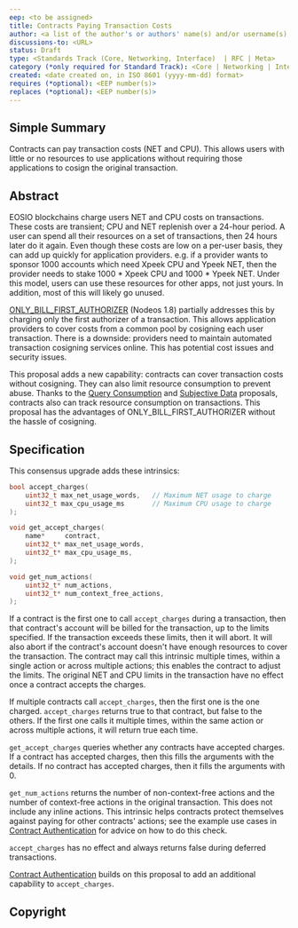 ```yaml
---
eep: <to be assigned>
title: Contracts Paying Transaction Costs
author: <a list of the author's or authors' name(s) and/or username(s), or name(s) and email(s), e.g. (use with the parentheses or triangular brackets): FirstName LastName (@GitHubUsername), FirstName LastName <foo@bar.com>, FirstName (@GitHubUsername) and GitHubUsername (@GitHubUsername)>
discussions-to: <URL>
status: Draft
type: <Standards Track (Core, Networking, Interface)  | RFC | Meta>
category (*only required for Standard Track): <Core | Networking | Interface>
created: <date created on, in ISO 8601 (yyyy-mm-dd) format>
requires (*optional): <EEP number(s)>
replaces (*optional): <EEP number(s)>
---
```


<!--You can leave these HTML comments in your merged EEP and delete the visible duplicate text guides, they will not appear and may be helpful to refer to if you edit it again. This is the suggested template for new EEPs. Note that an EEP number will be assigned by an editor. When opening a pull request to submit your EEP, please use an abbreviated title in the filename, `eep-draft_title_abbrev.md`. The title should be 44 characters or less.-->

## Simple Summary
<!--"If you can't explain it simply, you don't understand it well enough." Provide a simplified and layman-accessible explanation of the EEP.-->

Contracts can pay transaction costs (NET and CPU). This allows users with little or no resources to use
applications without requiring those applications to cosign the original transaction.

## Abstract
<!--A short (~200 word) description of the technical issue being addressed.-->

EOSIO blockchains charge users NET and CPU costs on transactions. These costs
are transient; CPU and NET replenish over a 24-hour period. A user can spend
all their resources on a set of transactions, then 24 hours later do it again.
Even though these costs are low on a per-user basis, they can add up quickly
for application providers. e.g. if a provider wants to sponsor 1000 accounts
which need Xpeek CPU and Ypeek NET, then the provider needs to stake
1000 * Xpeek CPU and 1000 * Ypeek NET. Under this model, users can use these
resources for other apps, not just yours. In addition, most of this will
likely go unused.

[ONLY_BILL_FIRST_AUTHORIZER](https://github.com/EOSIO/eos/issues/6332) (Nodeos 1.8)
partially addresses this by charging only the first authorizer of a transaction.
This allows application
providers to cover costs from a common pool by cosigning each user
transaction. There is a downside: providers need to maintain
automated transaction cosigning services online. This has potential cost
issues and security issues.

This proposal adds a new capability: contracts can cover transaction
costs without cosigning. They can also limit resource consumption to 
prevent abuse. Thanks to the [Query Consumption](eep-draft_query_consumption.md)
and [Subjective Data](eep-draft_subjective_data.md)
proposals, contracts also can track resource consumption on transactions.
This proposal has the advantages of ONLY_BILL_FIRST_AUTHORIZER without
the hassle of cosigning.

## Specification
<!--The technical specification should describe the syntax and semantics of any new feature. The specification should be detailed enough to allow competing, interoperable implementations for any of the current EOSIO platforms.-->

This consensus upgrade adds these intrinsics:

```c++
bool accept_charges(
    uint32_t max_net_usage_words,   // Maximum NET usage to charge
    uint32_t max_cpu_usage_ms       // Maximum CPU usage to charge
);

void get_accept_charges(
    name*     contract,
    uint32_t* max_net_usage_words,
    uint32_t* max_cpu_usage_ms,
);

void get_num_actions(
    uint32_t* num_actions,
    uint32_t* num_context_free_actions,
);
```

If a contract is the first one to call `accept_charges` during a transaction, then that contract's account will be billed
for the transaction, up to the limits specified. If the transaction exceeds these limits, then it will abort.
It will also abort if the contract's account doesn't have enough resources to cover the transaction.
The contract may call this intrinsic multiple times, within a single action or across multiple actions; this
enables the contract to adjust the limits. The original NET and CPU limits in the transaction have no effect
once a contract accepts the charges.

If multiple contracts call `accept_charges`, then the first one is the one charged. `accept_charges` returns true to that
contract, but false to the others. If the first one calls it multiple times, within the same action or across
multiple actions, it will return true each time.

`get_accept_charges` queries whether any contracts have accepted charges. If a contract has accepted charges,
then this fills the arguments with the details. If no contract has accepted charges, then it fills the arguments
with 0.

`get_num_actions` returns the number of non-context-free actions and the number of context-free actions in
the original transaction. This does not include any inline actions. This intrinsic helps contracts protect
themselves against paying for other contracts' actions; see the example use cases in
[Contract Authentication](eep-draft_contract_trx_auth.md) for advice on how to do this check.

`accept_charges` has no effect and always returns false during deferred transactions.

[Contract Authentication](eep-draft_contract_trx_auth.md) builds on this proposal to add an additional
capability to `accept_charges`.

## Copyright
